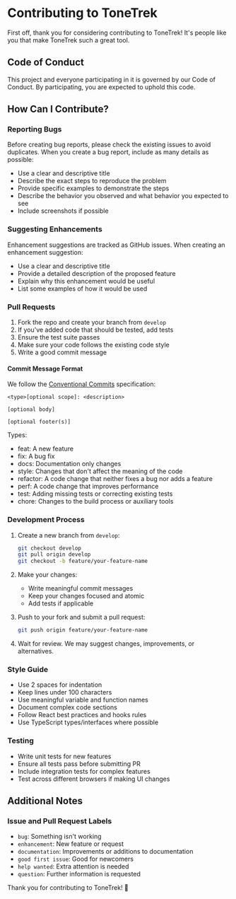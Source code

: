 # Contributing to ToneTrek

First off, thank you for considering contributing to ToneTrek! It's people like you that make ToneTrek such a great tool.

## Code of Conduct

This project and everyone participating in it is governed by our Code of Conduct. By participating, you are expected to uphold this code.

## How Can I Contribute?

### Reporting Bugs

Before creating bug reports, please check the existing issues to avoid duplicates. When you create a bug report, include as many details as possible:

- Use a clear and descriptive title
- Describe the exact steps to reproduce the problem
- Provide specific examples to demonstrate the steps
- Describe the behavior you observed and what behavior you expected to see
- Include screenshots if possible

### Suggesting Enhancements

Enhancement suggestions are tracked as GitHub issues. When creating an enhancement suggestion:

- Use a clear and descriptive title
- Provide a detailed description of the proposed feature
- Explain why this enhancement would be useful
- List some examples of how it would be used

### Pull Requests

1. Fork the repo and create your branch from `develop`
2. If you've added code that should be tested, add tests
3. Ensure the test suite passes
4. Make sure your code follows the existing code style
5. Write a good commit message

#### Commit Message Format

We follow the [Conventional Commits](https://www.conventionalcommits.org/) specification:

```
<type>[optional scope]: <description>

[optional body]

[optional footer(s)]
```

Types:
- feat: A new feature
- fix: A bug fix
- docs: Documentation only changes
- style: Changes that don't affect the meaning of the code
- refactor: A code change that neither fixes a bug nor adds a feature
- perf: A code change that improves performance
- test: Adding missing tests or correcting existing tests
- chore: Changes to the build process or auxiliary tools

### Development Process

1. Create a new branch from `develop`:
   ```bash
   git checkout develop
   git pull origin develop
   git checkout -b feature/your-feature-name
   ```

2. Make your changes:
   - Write meaningful commit messages
   - Keep your changes focused and atomic
   - Add tests if applicable

3. Push to your fork and submit a pull request:
   ```bash
   git push origin feature/your-feature-name
   ```

4. Wait for review. We may suggest changes, improvements, or alternatives.

### Style Guide

- Use 2 spaces for indentation
- Keep lines under 100 characters
- Use meaningful variable and function names
- Document complex code sections
- Follow React best practices and hooks rules
- Use TypeScript types/interfaces where possible

### Testing

- Write unit tests for new features
- Ensure all tests pass before submitting PR
- Include integration tests for complex features
- Test across different browsers if making UI changes

## Additional Notes

### Issue and Pull Request Labels

- `bug`: Something isn't working
- `enhancement`: New feature or request
- `documentation`: Improvements or additions to documentation
- `good first issue`: Good for newcomers
- `help wanted`: Extra attention is needed
- `question`: Further information is requested

Thank you for contributing to ToneTrek! 🎉